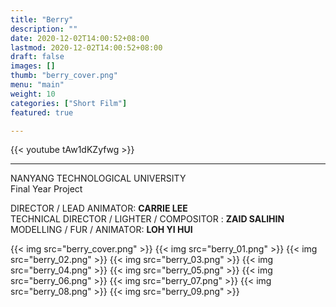 ```yaml
---
title: "Berry"
description: ""
date: 2020-12-02T14:00:52+08:00
lastmod: 2020-12-02T14:00:52+08:00
draft: false
images: []
thumb: "berry_cover.png"
menu: "main"
weight: 10
categories: ["Short Film"]
featured: true

---
```

{{< youtube tAw1dKZyfwg >}}

---

NANYANG TECHNOLOGICAL UNIVERSITY  
Final Year Project  

DIRECTOR / LEAD ANIMATOR: **CARRIE LEE**  
TECHNICAL DIRECTOR / LIGHTER / COMPOSITOR : **ZAID SALIHIN**  
MODELLING / FUR / ANIMATOR: **LOH YI HUI**  

{{< img src="berry_cover.png" >}}
{{< img src="berry_01.png" >}}
{{< img src="berry_02.png" >}}
{{< img src="berry_03.png" >}}
{{< img src="berry_04.png" >}}
{{< img src="berry_05.png" >}}
{{< img src="berry_06.png" >}}
{{< img src="berry_07.png" >}}
{{< img src="berry_08.png" >}}
{{< img src="berry_09.png" >}}
